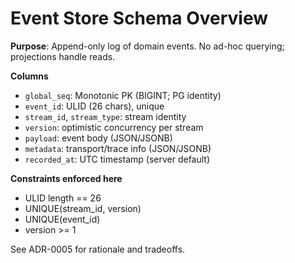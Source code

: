 # Event Store Schema Overview

**Purpose**: Append-only log of domain events. No ad-hoc querying; projections handle reads.

**Columns**

- `global_seq`: Monotonic PK (BIGINT; PG identity)
- `event_id`: ULID (26 chars), unique
- `stream_id`, `stream_type`: stream identity
- `version`: optimistic concurrency per stream
- `payload`: event body (JSON/JSONB)
- `metadata`: transport/trace info (JSON/JSONB)
- `recorded_at`: UTC timestamp (server default)

**Constraints enforced here**

- ULID length == 26
- UNIQUE(stream_id, version)
- UNIQUE(event_id)
- version >= 1

See ADR-0005 for rationale and tradeoffs.

